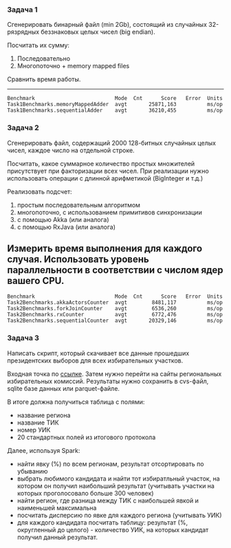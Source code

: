 ### Задача 1

Сгенерировать бинарный файл (min 2Gb), состоящий из случайных 32-рязрядных 
беззнаковых целых чисел (big endian).

Посчитать их сумму:
1. Последовательно
2. Многопоточно + memory mapped files

Сравнить время работы.

---
    Benchmark                          Mode  Cnt      Score   Error  Units
    Task1Benchmarks.memoryMappedAdder  avgt       25871,163          ms/op
    Task1Benchmarks.sequentialAdder    avgt       36210,455          ms/op

### Задача 2

Сгенерировать файл, содержащий 2000 128-битных случайных целых чисел, 
каждое число на отдельной строке.

Посчитать, какое суммарное количество простых множителей присутствует 
при факторизации всех чисел. 
При реализации нужно использовать операции с длинной арифметикой (BigInteger и т.д.)

Реализовать подсчет:
1. простым последовательным алгоритмом
2. многопоточно, с использованием примитивов синхронизации
3. с помощью Akka (или аналога)
4. c помощью RxJava (или аналога)

Измерить время выполнения для каждого случая. 
Использовать уровень параллельности в соответствии с числом ядер вашего CPU.
---
    Benchmark                          Mode  Cnt      Score   Error  Units
    Task2Benchmarks.akkaActorsCounter  avgt        8481,117          ms/op
    Task2Benchmarks.forkJoinCounter    avgt        6536,260          ms/op
    Task2Benchmarks.rxCounter          avgt        6772,476          ms/op
    Task2Benchmarks.sequentialCounter  avgt       20329,146          ms/op

### Задача 3

Написать скрипт, который скачивает все данные прошедших президентских выборов 
для всех избирательных участков.

Входная точка по [ссылке](http://www.vybory.izbirkom.ru/region/region/izbirkom?action=show&root=1&tvd=100100084849066&vrn=100100084849062&region=0&global=1&sub_region=0&prver=0&pronetvd=null&vibid=100100084849066&type=227). 
Затем нужно перейти на сайты региональных избирательных комиссий. 
Результаты нужно сохранить в cvs-файл, sqlite базе данных или parquet-файле. 

В итоге должна получиться таблица с полями:
- название региона
- название ТИК
- номер УИК
- 20 стандартных полей из итогового протокола

Далее, используя Spark:
- найти явку (%) по всем регионам, результат отсортировать по убыванию
- выбрать любимого кандидата и найти тот избиратльный участок, 
на котором он получил наибольший результат 
(учитывать участки на которых проголосовало больше 300 человек)
- найти регион, где разница между ТИК с наибольшей явкой и наименьшей максимальна
- посчитать дисперсию по явке для каждого региона (учитывать УИК)
- для каждого кандидата посчитать таблицу: результат 
(%, округленный до целого) - количество УИК, на которых кандидат получил данный результат.